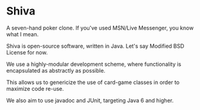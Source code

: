 Shiva
=====

A seven-hand poker clone. If you've used MSN/Live Messenger, you know what I mean.

Shiva is open-source software, written in Java. Let's say Modified BSD License for now.

We use a highly-modular development scheme, where functionality is encapsulated as abstractly as possible.

This allows us to genericize the use of card-game classes in order to maximize code re-use.

We also aim to use javadoc and JUnit, targeting Java 6 and higher.
